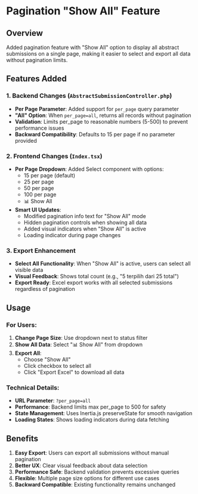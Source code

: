 # Pagination "Show All" Feature

## Overview
Added pagination feature with "Show All" option to display all abstract submissions on a single page, making it easier to select and export all data without pagination limits.

## Features Added

### 1. Backend Changes (`AbstractSubmissionController.php`)
- **Per Page Parameter**: Added support for `per_page` query parameter
- **"All" Option**: When `per_page=all`, returns all records without pagination
- **Validation**: Limits per_page to reasonable numbers (5-500) to prevent performance issues
- **Backward Compatibility**: Defaults to 15 per page if no parameter provided

### 2. Frontend Changes (`Index.tsx`)
- **Per Page Dropdown**: Added Select component with options:
  - 15 per page (default)
  - 25 per page  
  - 50 per page
  - 100 per page
  - 📊 Show All
- **Smart UI Updates**:
  - Modified pagination info text for "Show All" mode
  - Hidden pagination controls when showing all data
  - Added visual indicators when "Show All" is active
  - Loading indicator during page changes

### 3. Export Enhancement
- **Select All Functionality**: When "Show All" is active, users can select all visible data
- **Visual Feedback**: Shows total count (e.g., "5 terpilih dari 25 total")
- **Export Ready**: Excel export works with all selected submissions regardless of pagination

## Usage

### For Users:
1. **Change Page Size**: Use dropdown next to status filter
2. **Show All Data**: Select "📊 Show All" from dropdown
3. **Export All**: 
   - Choose "Show All"
   - Click checkbox to select all
   - Click "Export Excel" to download all data

### Technical Details:
- **URL Parameter**: `?per_page=all` 
- **Performance**: Backend limits max per_page to 500 for safety
- **State Management**: Uses Inertia.js preserveState for smooth navigation
- **Loading States**: Shows loading indicators during data fetching

## Benefits
1. **Easy Export**: Users can export all submissions without manual pagination
2. **Better UX**: Clear visual feedback about data selection
3. **Performance Safe**: Backend validation prevents excessive queries
4. **Flexible**: Multiple page size options for different use cases
5. **Backward Compatible**: Existing functionality remains unchanged
